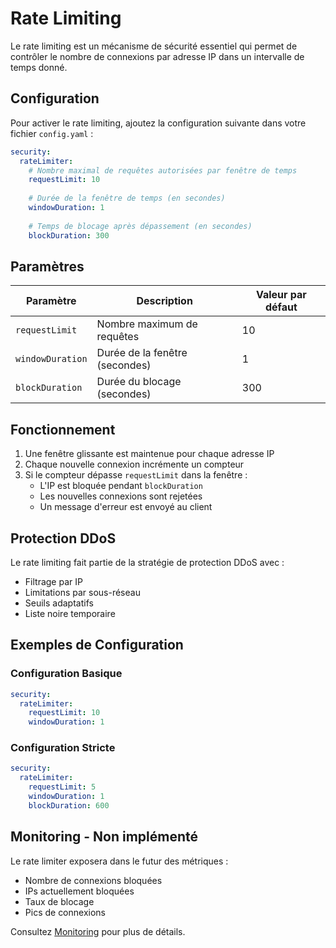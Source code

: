 # Rate Limiting

Le rate limiting est un mécanisme de sécurité essentiel qui permet de contrôler le nombre de connexions par adresse IP dans un intervalle de temps donné.

## Configuration

Pour activer le rate limiting, ajoutez la configuration suivante dans votre fichier `config.yaml` :

```yaml
security:
  rateLimiter:
    # Nombre maximal de requêtes autorisées par fenêtre de temps
    requestLimit: 10
    
    # Durée de la fenêtre de temps (en secondes)
    windowDuration: 1
    
    # Temps de blocage après dépassement (en secondes)
    blockDuration: 300
```

## Paramètres

| Paramètre | Description | Valeur par défaut |
|-----------|-------------|-------------------|
| `requestLimit` | Nombre maximum de requêtes | 10 |
| `windowDuration` | Durée de la fenêtre (secondes) | 1 |
| `blockDuration` | Durée du blocage (secondes) | 300 |

## Fonctionnement

1. Une fenêtre glissante est maintenue pour chaque adresse IP
2. Chaque nouvelle connexion incrémente un compteur
3. Si le compteur dépasse `requestLimit` dans la fenêtre :
   - L'IP est bloquée pendant `blockDuration`
   - Les nouvelles connexions sont rejetées
   - Un message d'erreur est envoyé au client

## Protection DDoS

Le rate limiting fait partie de la stratégie de protection DDoS avec :

- Filtrage par IP
- Limitations par sous-réseau
- Seuils adaptatifs
- Liste noire temporaire

## Exemples de Configuration

### Configuration Basique

```yaml
security:
  rateLimiter:
    requestLimit: 10
    windowDuration: 1
```

### Configuration Stricte

```yaml
security:
  rateLimiter:
    requestLimit: 5
    windowDuration: 1
    blockDuration: 600
```

## Monitoring - Non implémenté

Le rate limiter exposera dans le futur des métriques :

- Nombre de connexions bloquées
- IPs actuellement bloquées
- Taux de blocage
- Pics de connexions

Consultez [Monitoring](../deployment/monitoring.md) pour plus de détails.

